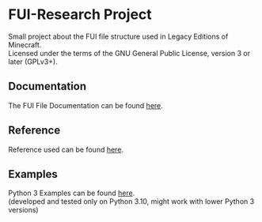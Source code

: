 # FUI-Research Project

Small project about the FUI file structure used in Legacy Editions of Minecraft.\
Licensed under the terms of the GNU General Public License, version 3 or later (GPLv3+).


## Documentation

The FUI File Documentation can be found [here](./DOCUMENTATION.md).

## Reference
Reference used can be found [here](https://www.adobe.com/content/dam/acom/en/devnet/pdf/swf-file-format-spec.pdf).

## Examples

Python 3 Examples can be found [here](./python/example.py).\
(developed and tested only on Python 3.10, might work with lower Python 3 versions)